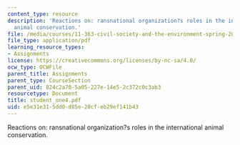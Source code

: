 ```yaml
---
content_type: resource
description: 'Reactions on: ransnational organization?s roles in the international
  animal conservation.'
file: /media/courses/11-363-civil-society-and-the-environment-spring-2005/e5e31e315dd0d85e20cfeb29ef141b43_student_one4.pdf
file_type: application/pdf
learning_resource_types:
- Assignments
license: https://creativecommons.org/licenses/by-nc-sa/4.0/
ocw_type: OCWFile
parent_title: Assignments
parent_type: CourseSection
parent_uid: 824c2a70-5a05-227e-14e5-2c372c0c3ab3
resourcetype: Document
title: student_one4.pdf
uid: e5e31e31-5dd0-d85e-20cf-eb29ef141b43
---
```

Reactions on: ransnational organization?s roles in the international animal conservation.